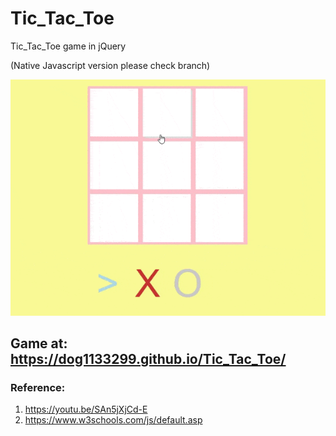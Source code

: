# Tic_Tac_Toe
Tic_Tac_Toe game in jQuery

(Native Javascript version please check branch)

![Tic_Tac_Toe](src/Tic_Tac_Toe.gif)

## Game at: https://dog1133299.github.io/Tic_Tac_Toe/

### Reference:
1. https://youtu.be/SAn5jXjCd-E
2. https://www.w3schools.com/js/default.asp
